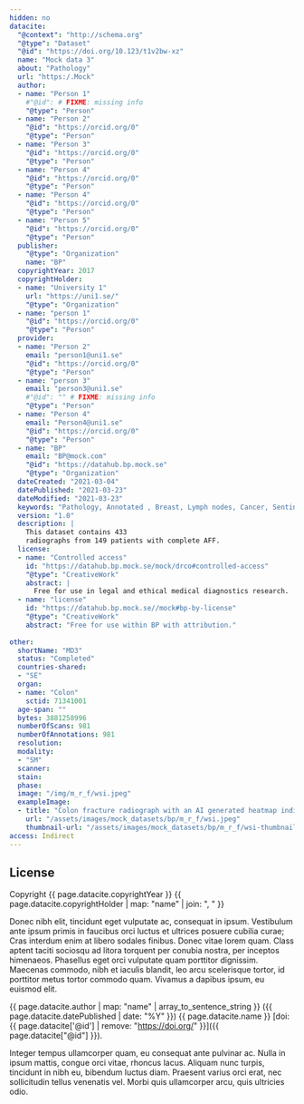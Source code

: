 ```yaml
---
hidden: no
datacite:
  "@context": "http://schema.org"
  "@type": "Dataset"
  "@id": "https://doi.org/10.123/t1v2bw-xz"
  name: "Mock data 3"
  about: "Pathology"
  url: "https:/.Mock"
  author:
  - name: "Person 1"
    #"@id": # FIXME: missing info
    "@type": "Person"
  - name: "Person 2"
    "@id": "https://orcid.org/0"
    "@type": "Person"
  - name: "Person 3"
    "@id": "https://orcid.org/0"
    "@type": "Person"
  - name: "Person 4"
    "@id": "https://orcid.org/0"
    "@type": "Person"
  - name: "Person 4"
    "@id": "https://orcid.org/0"
    "@type": "Person"
  - name: "Person 5"
    "@id": "https://orcid.org/0"
    "@type": "Person"
  publisher:
    "@type": "Organization"
    name: "BP"
  copyrightYear: 2017
  copyrightHolder:
  - name: "University 1"
    url: "https://uni1.se/"
    "@type": "Organization"
  - name: "person 1"
    "@id": "https://orcid.org/0"
    "@type": "Person"
  provider:
  - name: "Person 2"
    email: "person1@uni1.se"
    "@id": "https://orcid.org/0"
    "@type": "Person"
  - name: "person 3"
    email: "person3@uni1.se"
    #"@id": "" # FIXME: missing info
    "@type": "Person"        
  - name: "Person 4"
    email: "Person4@uni1.se"
    "@id": "https://orcid.org/0"
    "@type": "Person"
  - name: "BP"
    email: "BP@mock.com"
    "@id": "https://datahub.bp.mock.se"
    "@type": "Organization"
  dateCreated: "2021-03-04"
  datePublished: "2021-03-23"
  dateModified: "2021-03-23"
  keywords: "Pathology, Annotated , Breast, Lymph nodes, Cancer, Sentinel nodes"
  version: "1.0"
  description: |
    This dataset contains 433
    radiographs from 149 patients with complete AFF.
  license:
  - name: "Controlled access"
    id: "https://datahub.bp.mock.se/mock/drco#controlled-access"
    "@type": "CreativeWork"
    abstract: |
      Free for use in legal and ethical medical diagnostics research.
  - name: "license"
    id: "https://datahub.bp.mock.se//mock#bp-by-license"
    "@type": "CreativeWork"
    abstract: "Free for use within BP with attribution."
 
other:
  shortName: "MD3"
  status: "Completed"
  countries-shared:
  - "SE"
  organ:
  - name: "Colon"
    sctid: 71341001 
  age-span: ""
  bytes: 3881258996
  numberOfScans: 981
  numberOfAnnotations: 981
  resolution:
  modality:
  - "SM"
  scanner:
  stain:
  phase:
  image: "/img/m_r_f/wsi.jpeg"
  exampleImage:
  - title: "Colon fracture radiograph with an AI generated heatmap indicating probable presence and location of an Atypical Colon Fracture."
    url: "/assets/images/mock_datasets/bp/m_r_f/wsi.jpeg"
    thumbnail-url: "/assets/images/mock_datasets/bp/m_r_f/wsi-thumbnail.jpeg"
access: Indirect  
---
```



## License






Copyright
{{ page.datacite.copyrightYear }}
{{ page.datacite.copyrightHolder | map: "name" |  join: ", " }}

Donec nibh elit, tincidunt eget vulputate ac, consequat in ipsum. Vestibulum ante ipsum primis in faucibus orci luctus et ultrices posuere cubilia curae; Cras interdum enim at libero sodales finibus. Donec vitae lorem quam. Class aptent taciti sociosqu ad litora torquent per conubia nostra, per inceptos himenaeos. Phasellus eget orci vulputate quam porttitor dignissim. Maecenas commodo, nibh et iaculis blandit, leo arcu scelerisque tortor, id porttitor metus tortor commodo quam. Vivamus a dapibus ipsum, eu euismod elit.

{{ page.datacite.author | map: "name" | array_to_sentence_string }}
({{ page.datacite.datePublished | date: "%Y" }})
{{ page.datacite.name }}
[doi:{{ page.datacite['@id'] | remove: "https://doi.org/" }}]({{ page.datacite["@id"] }}).

 Integer tempus ullamcorper quam, eu consequat ante pulvinar ac. Nulla in ipsum mattis, congue orci vitae, rhoncus lacus. Aliquam nunc turpis, tincidunt in nibh eu, bibendum luctus diam. Praesent varius orci erat, nec sollicitudin tellus venenatis vel. Morbi quis ullamcorper arcu, quis ultricies odio.
